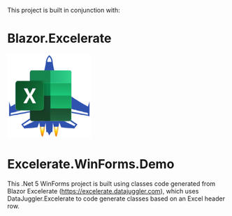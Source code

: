 This project is built in conjunction with:

# Blazor.Excelerate
<img height=192 width=192 src=https://github.com/DataJuggler/Blazor.Excelerate/blob/main/wwwroot/Images/ExcelerateLogoSmallWhite.png>

# Excelerate.WinForms.Demo
This .Net 5 WinForms project is built using classes code generated from Blazor Excelerate (https://excelerate.datajuggler.com), which uses DataJuggler.Excelerate to code generate classes based on an Excel header row.
